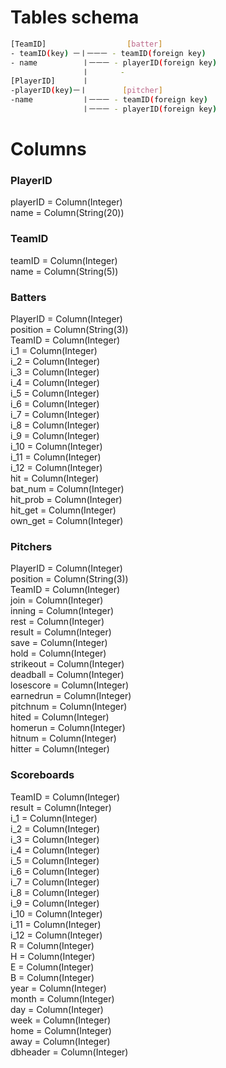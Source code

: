
# Tables schema

```bash
[TeamID]                  [batter]
- teamID(key) ㅡㅣㅡㅡㅡ - teamID(foreign key)
- name          ㅣㅡㅡㅡ - playerID(foreign key)
                ㅣ       - 
[PlayerID]      ㅣ
-playerID(key)ㅡㅣ        [pitcher]
-name           ㅣㅡㅡㅡ - teamID(foreign key)
                ㅣㅡㅡㅡ - playerID(foreign key)
```

# Columns

### PlayerID  
playerID = Column(Integer)   
name = Column(String(20))   

### TeamID  
teamID = Column(Integer)    
name = Column(String(5))   

### Batters  
PlayerID = Column(Integer)    
position = Column(String(3))  
TeamID = Column(Integer)    
i_1 = Column(Integer)    
i_2 = Column(Integer)    
i_3 = Column(Integer)    
i_4 = Column(Integer)    
i_5 = Column(Integer)    
i_6 = Column(Integer)    
i_7 = Column(Integer)    
i_8 = Column(Integer)    
i_9 = Column(Integer)    
i_10 = Column(Integer)    
i_11 = Column(Integer)    
i_12 = Column(Integer)    
hit = Column(Integer)    
bat_num = Column(Integer)    
hit_prob = Column(Integer)    
hit_get = Column(Integer)    
own_get = Column(Integer)   

### Pitchers 
PlayerID = Column(Integer)    
position = Column(String(3))   
TeamID = Column(Integer)    
join = Column(Integer)  
inning = Column(Integer)  
rest = Column(Integer)  
result = Column(Integer)    
save = Column(Integer)    
hold = Column(Integer)    
strikeout = Column(Integer)    
deadball = Column(Integer)    
losescore = Column(Integer)    
earnedrun = Column(Integer)    
pitchnum = Column(Integer)    
hited = Column(Integer)    
homerun = Column(Integer)    
hitnum = Column(Integer)    
hitter = Column(Integer)    

### Scoreboards

TeamID = Column(Integer)     
result = Column(Integer)    
i_1 = Column(Integer)    
i_2 = Column(Integer)    
i_3 = Column(Integer)    
i_4 = Column(Integer)    
i_5 = Column(Integer)    
i_6 = Column(Integer)    
i_7 = Column(Integer)    
i_8 = Column(Integer)    
i_9 = Column(Integer)    
i_10 = Column(Integer)    
i_11 = Column(Integer)    
i_12 = Column(Integer)    
R = Column(Integer)    
H = Column(Integer)    
E = Column(Integer)    
B = Column(Integer)    
year = Column(Integer)   
month = Column(Integer)    
day = Column(Integer)   
week  = Column(Integer)     
home = Column(Integer)   
away = Column(Integer)   
dbheader = Column(Integer)   

